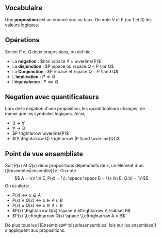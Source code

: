 ## Vocabulaire
Une **proposition** est un énoncé vrai ou faux. On note V et F (ou 1 et 0) les valeurs logiques.

## Opérations
Soient $P$ et $Q$ deux propositions, on definie :
- La **négation** : $non \space P = \overline{P}$
- La **disjonction** : $P \space ou \space Q = P \lor Q$
- La **Conjonction** : $P \space et \space Q = P \land Q$
- L'**implication** : $P \Rightarrow Q$
- l'**équivalence** : $P \Leftrightarrow Q$

## Negation avec quantificateurs
Lors de la negation d'une proposition, les quantificateurs changes, de meme que les symboles logiques. Ainsi, 
- $\exists \rightarrow \forall$ 
- $\forall \rightarrow \exists$
- $P \rightarrow \overline{P}$
- $(P \Rightarrow Q) \rightarrow (P \land \overline{Q})$

## Point de vue ensembliste
Soit $P(x)$ et $Q(x)$ deux propositions dépendants de $x$, un élément d'un [[Ensembles|ensemble]] $E$.
On note $$ A = \{x \in E, P(x) = 1\}, \space \space B = \{x \in E, Q(x) = 1\}$$
On as alors:
- $P(x) \Leftrightarrow x \in A$ 
- $P(x) \lor Q(x) \Leftrightarrow x \in A \cup B$
- $P(x) \land Q(x) \Leftrightarrow x \in A \cap B$
- $P(x) \Rightarrow Q(x) \space \Leftrightarrow A \subset B$
- $P(x) \Leftrightarrow Q(x) \space \Leftrightarrow A = B$

De plus tous les [[Ensembles#^loisurlesensembles| lois sur les ensembles]] s'appliquent aux propositions. 